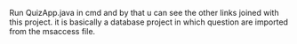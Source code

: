 Run QuizApp.java in cmd
and by that u can see the other links joined with this project.
it is basically a database project in which question are imported from the  msaccess file.
